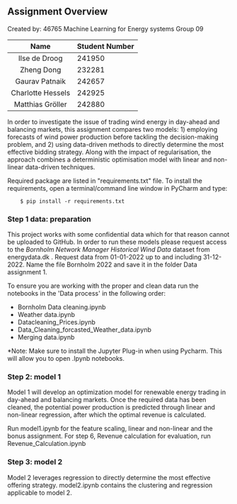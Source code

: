 ## Assignment Overview
Created by: 46765 Machine Learning for Energy systems Group 09

|       Name       | Student Number |
|:----------------:| :------------- |
|  Ilse de Droog   | 241950        |
|  Zheng Dong | 232281 |
| Gaurav Patnaik | 242657 |
| Charlotte Hessels | 242925
| Matthias Gröller | 242880    |



In order to investigate the issue of trading wind energy in day-ahead and balancing markets, this assignment compares two models: 1) employing forecasts of wind power production before tackling the decision-making problem, and 2) using data-driven methods to directly determine the most effective bidding strategy. Along with the impact of regularisation, the approach combines a deterministic optimisation model with linear and non-linear data-driven techniques.

Required package are listed in "requirements.txt" file.
To install the requirements, open a terminal/command line window in PyCharm and type:

```
    $ pip install -r requirements.txt
```


### Step 1 data: preparation
This project works with some confidential data which for that reason cannot be uploaded to GitHub. In order to run these models please request access to the *Bornholm Network Manager Historical Wind Data* dataset from energydata.dk . Request data from 01-01-2022 up to and including 31-12-2022. Name the file Bornholm 2022 and save it in the folder Data assignment 1. 


To ensure you are working with the proper and clean data run the notebooks in the 'Data process' in the following order:
- Bornholm Data cleaning.ipynb
- Weather data.ipynb
- Datacleaning_Prices.ipynb
- Data_Cleaning_forcasted_Weather_data.ipynb
- Merging data.ipynb

*Note: Make sure to install the Jupyter Plug-in when using Pycharm. 
This will allow you to open .Ipynb notebooks.

### Step 2: model 1
Model 1 will develop an optimization model for renewable energy trading in day-ahead and balancing markets. Once the required data has been cleaned, the potential power production is predicted through linear and non-linear regression, after which the optimal revenue is calculated. 

Run model1.ipynb for the feature scaling, linear and non-linear and the bonus assignment. 
For step 6, Revenue calculation for evaluation, run Revenue_Calculation.ipynb

### Step 3: model 2
Model 2 leverages regression to directly determine the most effective offering strategy. 
model2.ipynb contains the clustering and regression applicable to model 2. 

